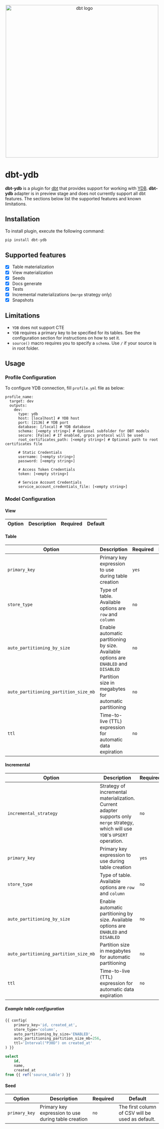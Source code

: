 <p align="center">
  <img src="https://raw.githubusercontent.com/dbt-labs/dbt/ec7dee39f793aa4f7dd3dae37282cc87664813e4/etc/dbt-logo-full.svg" alt="dbt logo" width="500"/>
</p>

# dbt-ydb

**dbt-ydb** is a plugin for [dbt](https://www.getdbt.com/) that provides support for working with [YDB](https://ydb.tech). **dbt-ydb** adapter is in preview stage and does not currently support all dbt features. The sections below list the supported features and known limitations.

## Installation

To install plugin, execute the following command:

```bash
pip install dbt-ydb
```

## Supported features

- [x] Table materialization
- [x] View materialization
- [x] Seeds
- [x] Docs generate
- [x] Tests
- [x] Incremental materializations (`merge` strategy only)
- [x] Snapshots

## Limitations

* `YDB` does not support CTE
* `YDB` requires a primary key to be specified for its tables. See the configuration section for instructions on how to set it.
* `source()` macro requires you to specify a `schema`. Use `/` if your source is in root folder.

## Usage

### Profile Configuration

To configure YDB connection, fill `profile.yml` file as below:

```
profile_name:
  target: dev
  outputs:
    dev:
      type: ydb
      host: [localhost] # YDB host
      port: [2136] # YDB port
      database: [/local] # YDB database
      schema: [<empty string>] # Optional subfolder for DBT models
      secure: [False] # If enabled, grpcs protocol will be used
      root_certificates_path: [<empty string>] # Optional path to root certificates file

      # Static Credentials
      username: [<empty string>]
      password: [<empty string>]

      # Access Token Credentials
      token: [<empty string>]

      # Service Account Credentials
      service_account_credentials_file: [<empty string>]
```

### Model Configuration

#### View

| Option | Description | Required | Default |
| ------ | ----------- | -------- | ------- |

#### Table

| Option | Description | Required | Default |
| ------ | ----------- | -------- | ------- |
| `primary_key` | Primary key expression to use during table creation | `yes` | |
| `store_type` | Type of table. Available options are `row` and `column` | `no` | `row` |
| `auto_partitioning_by_size` | Enable automatic partitioning by size. Available options are `ENABLED` and `DISABLED` | `no` | |
| `auto_partitioning_partition_size_mb` | Partition size in megabytes for automatic partitioning | `no` | |
| `ttl` | Time-to-live (TTL) expression for automatic data expiration | `no` | |

#### Incremental

| Option | Description | Required | Default |
| ------ | ----------- | -------- | ------- |
| `incremental_strategy` | Strategy of incremental materialization. Current adapter supports only `merge` strategy, which will use `YDB`'s `UPSERT` operation. | `no` | `default` |
| `primary_key` | Primary key expression to use during table creation | `yes` | |
| `store_type` | Type of table. Available options are `row` and `column` | `no` | `row` |
| `auto_partitioning_by_size` | Enable automatic partitioning by size. Available options are `ENABLED` and `DISABLED` | `no` | |
| `auto_partitioning_partition_size_mb` | Partition size in megabytes for automatic partitioning | `no` | |
| `ttl` | Time-to-live (TTL) expression for automatic data expiration | `no` | |

##### Example table configuration

```sql
{{ config(
    primary_key='id, created_at',
    store_type='column',
    auto_partitioning_by_size='ENABLED',
    auto_partitioning_partition_size_mb=256,
    ttl='Interval("P30D") on created_at'
) }}

select
    id,
    name,
    created_at
from {{ ref('source_table') }}
```

#### Seed

| Option | Description | Required | Default |
| ------ | ----------- | -------- | ------- |
| `primary_key` | Primary key expression to use during table creation | `no` | The first column of CSV will be used as default. |
